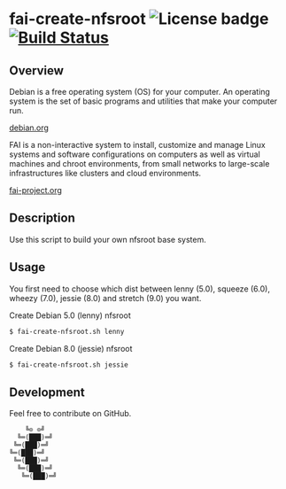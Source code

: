# fai-create-nfsroot ![License badge][license-img] [![Build Status][build-img]][build-url]

## Overview

Debian is a free operating system (OS) for your computer. An operating system is
the set of basic programs and utilities that make your computer run.

[debian.org](https://www.debian.org/)

FAI is a  non-interactive system to install, customize and  manage Linux systems
and software configurations on computers as  well as virtual machines and chroot
environments, from  small networks to large-scale  infrastructures like clusters
and cloud environments.

[fai-project.org](http://fai-project.org/)

## Description

Use this script to build your own nfsroot base system.

## Usage

You first need  to choose which dist between lenny  (5.0), squeeze (6.0), wheezy
(7.0), jessie (8.0) and stretch (9.0) you want.

Create Debian 5.0 (lenny) nfsroot

```bash
$ fai-create-nfsroot.sh lenny
```

Create Debian 8.0 (jessie) nfsroot

```bash
$ fai-create-nfsroot.sh jessie
```

## Development

Feel free to contribute on GitHub.

```
    ╚⊙ ⊙╝
  ╚═(███)═╝
 ╚═(███)═╝
╚═(███)═╝
 ╚═(███)═╝
  ╚═(███)═╝
   ╚═(███)═╝
```

[license-img]: https://img.shields.io/badge/license-ISC-blue.svg
[build-img]: https://travis-ci.org/rockyluke/fai-create-nfsroot.svg?branch=master
[build-url]: https://travis-ci.org/rockyluke/fai-create-nfsroot
